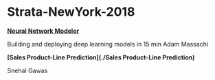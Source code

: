 # Strata-NewYork-2018


**[Neural Network Modeler](./NeuralNetworkModeler)**

Building and deploying deep learning models in 15 min
Adam Massachi


**[Sales Product-Line Prediction](./Sales Product-Line Prediction)**

Snehal Gawas